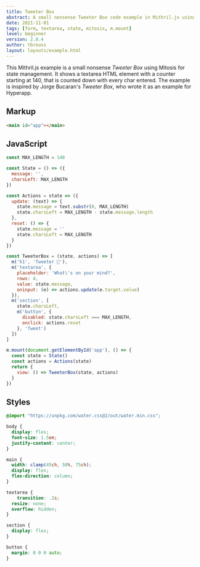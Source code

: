 ```yaml
---
title: Tweeter Box
abstract: A small nonsense Tweeter Box code example in Mithril.js using Mitosis for state management.
date: 2021-11-01
tags: [form, textarea, state, mitosis, m.mount]
level: beginner
version: 2.0.4
author: tbreuss
layout: layouts/example.html
---
```


This Mithril.js example is a small nonsense *Tweeter Box* using Mitosis for state management.
It shows a textarea HTML element with a counter starting at 140, that is counted down with every char entered.
The example is inspired by Jorge Bucaran's *Tweeter Box*, who wrote it as an example for Hyperapp.

## Markup

~~~html
<main id="app"></main>
~~~

## JavaScript

~~~js
const MAX_LENGTH = 140

const State = () => ({
  message: '',
  charsLeft: MAX_LENGTH
})

const Actions = state => ({
  update: (text) => {
    state.message = text.substr(0, MAX_LENGTH)
    state.charsLeft = MAX_LENGTH - state.message.length
  },
  reset: () => {
    state.message = ''
    state.charsLeft = MAX_LENGTH
  }
})

const TweeterBox = (state, actions) => [
  m('h1', 'Tweeter 🐤'),
  m('textarea', {
    placeholder: 'What\'s on your mind?',
    rows: 4,
    value: state.message,
    oninput: (e) => actions.update(e.target.value)
  }),
  m('section', [
    state.charsLeft,
    m('button', {
      disabled: state.charsLeft === MAX_LENGTH,
      onclick: actions.reset
    }, 'Tweet')
  ])
]

m.mount(document.getElementById('app'), () => {
  const state = State()
  const actions = Actions(state)
  return {
    view: () => TweeterBox(state, actions)
  }
})
~~~

## Styles

~~~css
@import "https://unpkg.com/water.css@2/out/water.min.css";

body {
  display: flex;
  font-size: 1.5em;
  justify-content: center;
}

main {
  width: clamp(45ch, 50%, 75ch);
  display: flex;
  flex-direction: column;
}

textarea {
	transition: .2s;
  resize: none;
  overflow: hidden;
}

section {
  display: flex;
}

button {
  margin: 0 0 0 auto;
}
~~~
